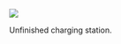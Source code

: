 ![](https://db-feed.s3.amazonaws.com/legacy/chargin-station-1618148946.jpeg)

Unfinished charging station.
